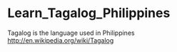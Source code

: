 Learn_Tagalog_Philippines
=========================

Tagalog is the language used in Philippines http://en.wikipedia.org/wiki/Tagalog